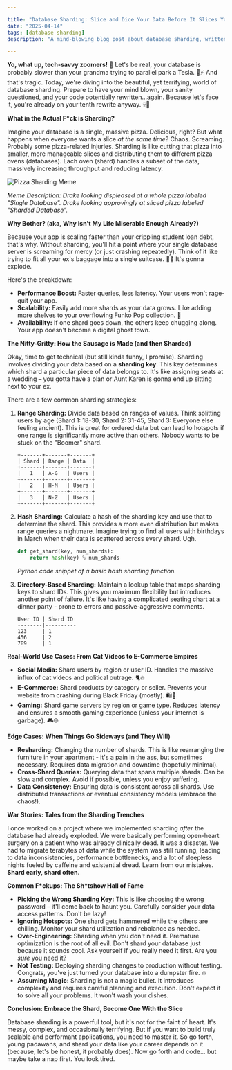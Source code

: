 ```yaml
---

title: "Database Sharding: Slice and Dice Your Data Before It Slices You 🔪"
date: "2025-04-14"
tags: [database sharding]
description: "A mind-blowing blog post about database sharding, written for chaotic Gen Z engineers. Because ain't nobody got time for slow queries."

---
```


**Yo, what up, tech-savvy zoomers!** 👋 Let's be real, your database is probably slower than your grandma trying to parallel park a Tesla. 👵⚡️ And that's tragic. Today, we're diving into the beautiful, yet terrifying, world of database sharding. Prepare to have your mind blown, your sanity questioned, and your code potentially rewritten...again. Because let's face it, you're already on your tenth rewrite anyway. 💀🙏

**What in the Actual F\*ck is Sharding?**

Imagine your database is a single, massive pizza. Delicious, right? But what happens when everyone wants a slice *at the same time*? Chaos. Screaming. Probably some pizza-related injuries. Sharding is like cutting that pizza into smaller, more manageable slices and distributing them to different pizza ovens (databases). Each oven (shard) handles a subset of the data, massively increasing throughput and reducing latency.

![Pizza Sharding Meme](https://i.imgflip.com/1j2j16.jpg)

*Meme Description: Drake looking displeased at a whole pizza labeled "Single Database". Drake looking approvingly at sliced pizza labeled "Sharded Database".*

**Why Bother? (aka, Why Isn't My Life Miserable Enough Already?)**

Because your app is scaling faster than your crippling student loan debt, that's why. Without sharding, you'll hit a point where your single database server is screaming for mercy (or just crashing repeatedly). Think of it like trying to fit all your ex's baggage into a single suitcase. 👜🧳 It's gonna explode.

Here's the breakdown:

*   **Performance Boost:** Faster queries, less latency. Your users won't rage-quit your app.
*   **Scalability:** Easily add more shards as your data grows. Like adding more shelves to your overflowing Funko Pop collection. 🧸
*   **Availability:** If one shard goes down, the others keep chugging along. Your app doesn't become a digital ghost town.

**The Nitty-Gritty: How the Sausage is Made (and then Sharded)**

Okay, time to get technical (but still kinda funny, I promise). Sharding involves dividing your data based on a **sharding key**. This key determines which shard a particular piece of data belongs to. It's like assigning seats at a wedding – you gotta have a plan or Aunt Karen is gonna end up sitting next to your ex.

There are a few common sharding strategies:

1.  **Range Sharding:** Divide data based on ranges of values. Think splitting users by age (Shard 1: 18-30, Shard 2: 31-45, Shard 3: Everyone else feeling ancient). This is great for ordered data but can lead to hotspots if one range is significantly more active than others. Nobody wants to be stuck on the "Boomer" shard.

    ```ascii
    +-------+-------+-------+
    | Shard | Range | Data  |
    +-------+-------+-------+
    |   1   | A-G   | Users |
    +-------+-------+-------+
    |   2   | H-M   | Users |
    +-------+-------+-------+
    |   3   | N-Z   | Users |
    +-------+-------+-------+
    ```

2.  **Hash Sharding:** Calculate a hash of the sharding key and use that to determine the shard. This provides a more even distribution but makes range queries a nightmare. Imagine trying to find all users with birthdays in March when their data is scattered across every shard. Ugh.

    ```python
    def get_shard(key, num_shards):
        return hash(key) % num_shards
    ```

    *Python code snippet of a basic hash sharding function.*

3.  **Directory-Based Sharding:** Maintain a lookup table that maps sharding keys to shard IDs. This gives you maximum flexibility but introduces another point of failure. It's like having a complicated seating chart at a dinner party - prone to errors and passive-aggressive comments.

    ```
    User ID | Shard ID
    --------|----------
    123     | 1
    456     | 2
    789     | 1
    ```

**Real-World Use Cases: From Cat Videos to E-Commerce Empires**

*   **Social Media:** Shard users by region or user ID. Handles the massive influx of cat videos and political outrage. 🐈🔥
*   **E-Commerce:** Shard products by category or seller. Prevents your website from crashing during Black Friday (mostly). 🛍️💸
*   **Gaming:** Shard game servers by region or game type. Reduces latency and ensures a smooth gaming experience (unless your internet is garbage). 🎮🌐

**Edge Cases: When Things Go Sideways (and They Will)**

*   **Resharding:** Changing the number of shards. This is like rearranging the furniture in your apartment - it's a pain in the ass, but sometimes necessary. Requires data migration and downtime (hopefully minimal).
*   **Cross-Shard Queries:** Querying data that spans multiple shards. Can be slow and complex. Avoid if possible, unless you enjoy suffering.
*   **Data Consistency:** Ensuring data is consistent across all shards. Use distributed transactions or eventual consistency models (embrace the chaos!).

**War Stories: Tales from the Sharding Trenches**

I once worked on a project where we implemented sharding *after* the database had already exploded. We were basically performing open-heart surgery on a patient who was already clinically dead. It was a disaster. We had to migrate terabytes of data while the system was still running, leading to data inconsistencies, performance bottlenecks, and a lot of sleepless nights fueled by caffeine and existential dread. Learn from our mistakes. **Shard early, shard often.**

**Common F\*ckups: The Sh*tshow Hall of Fame**

*   **Picking the Wrong Sharding Key:** This is like choosing the wrong password – it'll come back to haunt you. Carefully consider your data access patterns. Don't be lazy!
*   **Ignoring Hotspots:** One shard gets hammered while the others are chilling. Monitor your shard utilization and rebalance as needed.
*   **Over-Engineering:** Sharding when you don't need it. Premature optimization is the root of all evil. Don't shard your database just because it sounds cool. Ask yourself if you really need it first. Are you *sure* you need it?
*   **Not Testing:** Deploying sharding changes to production without testing. Congrats, you've just turned your database into a dumpster fire. 🔥
*   **Assuming Magic:** Sharding is not a magic bullet. It introduces complexity and requires careful planning and execution. Don't expect it to solve all your problems. It won't wash your dishes.

**Conclusion: Embrace the Shard, Become One With the Slice**

Database sharding is a powerful tool, but it's not for the faint of heart. It's messy, complex, and occasionally terrifying. But if you want to build truly scalable and performant applications, you need to master it. So go forth, young padawans, and shard your data like your career depends on it (because, let's be honest, it probably does). Now go forth and code... but maybe take a nap first. You look tired.
